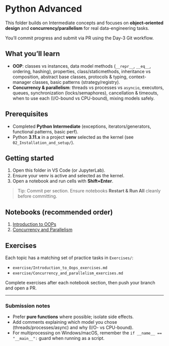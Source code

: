 # Python Advanced

This folder builds on Intermediate concepts and focuses on **object-oriented design** and **concurrency/parallelism** for real data-engineering tasks.

You’ll commit progress and submit via PR using the Day-3 Git workflow.

## What you’ll learn

* **OOP**: classes vs instances, data model methods (`__repr__`, `__eq__`, ordering, hashing), properties, class/staticmethods, inheritance vs composition, abstract base classes, protocols & typing, context-manager classes, basic patterns (strategy/registry).
* **Concurrency & parallelism**: threads vs processes vs `asyncio`, executors, queues, synchronization (locks/semaphores), cancellation & timeouts, when to use each (I/O-bound vs CPU-bound), mixing models safely.

## Prerequisites

* Completed **Python Intermediate** (exceptions, iterators/generators, functional patterns, basic perf).
* Python **3.11.x** in a project **venv** selected as the kernel (see `02_Installation_and_setup/`).

## Getting started

1. Open this folder in VS Code (or JupyterLab).
2. Ensure your venv is active and selected as the kernel.
3. Open a notebook and run cells with **Shift+Enter**.

> Tip: Commit per section. Ensure notebooks **Restart & Run All** cleanly before committing.

## Notebooks (recommended order)

1. [Introduction to OOPs](./Introduction_to_Oops.ipynb)
2. [Concurrency and Parallelism](./Concurrency_and_parallelism.ipynb)

## Exercises

Each topic has a matching set of practice tasks in `Exercises/`:

* `exercise/Introduction_to_Oops_exercises.md`
* `exercise/Concurrency_and_parallelism_exercises.md`

Complete exercises after each notebook section, then push your branch and open a PR.

---

### Submission notes

* Prefer **pure functions** where possible; isolate side effects.
* Add comments explaining which model you chose (threads/processes/async) and why (I/O- vs CPU-bound).
* For multiprocessing on Windows/macOS, remember the `if __name__ == "__main__":` guard when running as a script.

